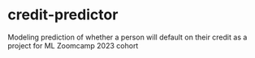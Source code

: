 # credit-predictor
Modeling prediction of whether a person will default on their credit as a project for ML Zoomcamp 2023 cohort
